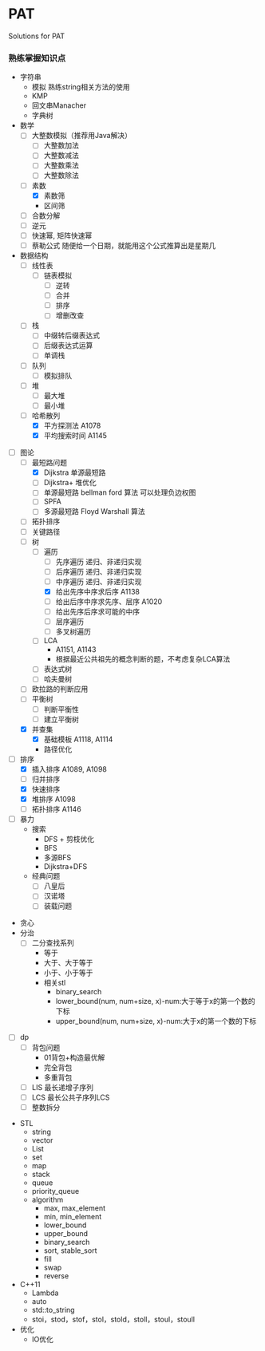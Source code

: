 # PAT
Solutions for PAT

### 熟练掌握知识点
- 字符串
    - 模拟 熟练string相关方法的使用
    - KMP
    - 回文串Manacher
    - 字典树 
- 数学
    - [ ] 大整数模拟（推荐用Java解决）
        - [ ] 大整数加法
        - [ ] 大整数减法
        - [ ] 大整数乘法
        - [ ] 大整数除法
    - [ ] 素数
        - [x] 素数筛
        - 区间筛
    - [ ] 合数分解
    - [ ] 逆元
    - [ ] 快速幂, 矩阵快速幂
    - [ ] 蔡勒公式 随便给一个日期，就能用这个公式推算出是星期几
- 数据结构
    - [ ] 线性表
        - [ ] 链表模拟
            - [ ] 逆转
            - [ ] 合并
            - [ ] 排序
            - [ ] 增删改查
    - [ ] 栈
        - [ ] 中缀转后缀表达式
        - [ ] 后缀表达式运算
        - [ ] 单调栈
    - [ ] 队列
        - [ ] 模拟排队
    - [ ] 堆
        - [ ] 最大堆
        - [ ] 最小堆
    - [ ] 哈希散列
        - [x] 平方探测法 A1078
        - [x] 平均搜索时间 A1145
- [ ] 图论
    - [ ] 最短路问题
        - [x] Dijkstra 单源最短路
        - [ ] Dijkstra+ 堆优化
        - [ ] 单源最短路 bellman ford 算法 可以处理负边权图
        - [ ] SPFA
        - [ ] 多源最短路 Floyd Warshall 算法
    - [ ] 拓扑排序
    - [ ] 关键路径
    - [ ] 树
        - [ ] 遍历
            - [ ] 先序遍历 递归、非递归实现
            - [ ] 后序遍历 递归、非递归实现
            - [ ] 中序遍历 递归、非递归实现
            - [x] 给出先序中序求后序 A1138
            - [ ] 给出后序中序求先序、层序 A1020
            - [ ] 给出先序后序求可能的中序
            - [ ] 层序遍历
            - [ ] 多叉树遍历
        - [ ] LCA
            - A1151, A1143
            - 根据最近公共祖先的概念判断的题，不考虑复杂LCA算法
        - [ ] 表达式树
        - [ ] 哈夫曼树
    - [ ] 欧拉路的判断应用
    - [ ] 平衡树
        - [ ] 判断平衡性
        - [ ] 建立平衡树
    - [x] 并查集
        - [x] 基础模板 A1118, A1114
        - 路径优化
- [ ] 排序
    - [x] 插入排序 A1089, A1098
    - [ ] 归并排序
    - [x] 快速排序
    - [x] 堆排序 A1098
    - [ ] 拓扑排序 A1146
- [ ] 暴力
    - 搜索
        - DFS + 剪枝优化
        - BFS
        - 多源BFS
        - Dijkstra+DFS
    - 经典问题
        - [ ] 八皇后
        - [ ] 汉诺塔
        - [ ] 装载问题
- 贪心
- 分治
    - [ ] 二分查找系列
        - 等于
        - 大于、大于等于
        - 小于、小于等于
        - 相关stl
            - binary_search
            - lower_bound(num, num+size, x)-num:大于等于x的第一个数的下标
            - upper_bound(num, num+size, x)-num:大于x的第一个数的下标
- [ ] dp
    - [ ] 背包问题
        - 01背包+构造最优解
        - 完全背包
        - 多重背包
    - [ ] LIS 最长递增子序列
    - [ ] LCS 最长公共子序列LCS
    - [ ] 整数拆分
- STL
    - string
    - vector
    - List
    - set
    - map
    - stack
    - queue
    - priority_queue
    - algorithm
        - max, max_element
        - min, min_element
        - lower_bound
        - upper_bound
        - binary_search
        - sort, stable_sort
        - fill
        - swap
        - reverse
- C++11
    - Lambda
    - auto
    - std::to_string
    - stoi，stod，stof，stol，stold，stoll，stoul，stoull
- 优化
    - IO优化
